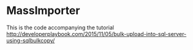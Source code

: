 # MassImporter

This is the code accompanying the tutorial http://developerplaybook.com/2015/11/05/bulk-upload-into-sql-server-using-sqlbulkcopy/